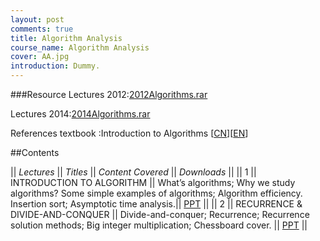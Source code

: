 ```yaml
---
layout: post
comments: true
title: Algorithm Analysis
course_name: Algorithm Analysis
cover: AA.jpg
introduction: Dummy.
---
```

###Resource
Lectures 2012:[2012Algorithms.rar](../files/2012Algorithms.rar)

Lectures 2014:[2014Algorithms.rar](../files/2014Algorithms.rar)

References textbook :Introduction to Algorithms [[CN](http://item.jd.com/11144230.html)][[EN](http://gen.lib.rus.ec/book/index.php?md5=E07DD7CDAFED5967F6B3EFEC6715CEF3)]


##Contents

|| *Lectures* || *Titles* || *Content Covered* || *Downloads* ||
|| 1 || INTRODUCTION TO ALGORITHM  || What’s algorithms; Why we study algorithms? Some simple examples of algorithms; Algorithm efficiency. Insertion sort; Asymptotic time analysis.|| [PPT](../files/Lecture1.ppt) ||
|| 2 || RECURRENCE & DIVIDE-AND-CONQUER || Divide-and-conquer; Recurrence; Recurrence solution methods;  Big integer multiplication; Chessboard cover. || [PPT](../files/Lecture2.ppt) ||

